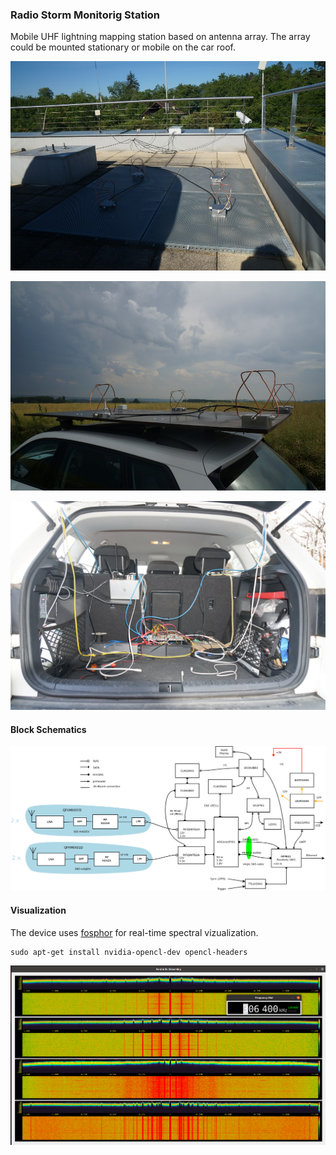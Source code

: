 ### Radio Storm Monitorig Station

Mobile UHF lightning mapping station based on antenna array.
The array could be mounted stationary or mobile on the car roof.

![Stationary antenna array](./DOC/SRC/img/Stationary_array.jpg "Stationary antenna array on an observatory roof")

![Mobile antenna array](./DOC/SRC/img/mobile_array.jpg "Mobile antenna array on a car roof")

![Mobile receiver mounted](./DOC/SRC/img/car_back_mount.png)

#### Block Schematics

![Station block schamatics](./DOC/SRC/img/RSMS_receiver.png "Overview of interconnectio of station components")


#### Visualization

The device uses [fosphor](https://osmocom.org/projects/sdr/wiki/fosphor) for real-time spectral vizualization.

    sudo apt-get install nvidia-opencl-dev opencl-headers


![Fosphor waterfall for antenna array](./DOC/SRC/img/fosphor_waterfall.png)

